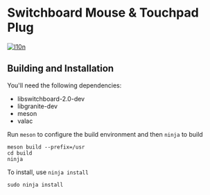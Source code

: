# Switchboard Mouse & Touchpad Plug
[![l10n](https://l10n.elementary.io/widgets/switchboard/switchboard-plug-mouse-touchpad/svg-badge.svg)](https://l10n.elementary.io/projects/switchboard/switchboard-plug-mouse-touchpad)

## Building and Installation

You'll need the following dependencies:

* libswitchboard-2.0-dev
* libgranite-dev
* meson
* valac

Run `meson` to configure the build environment and then `ninja` to build

    meson build --prefix=/usr
    cd build
    ninja

To install, use `ninja install`

    sudo ninja install
